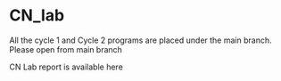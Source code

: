 # CN_lab


All the cycle 1 and Cycle 2 programs are placed under the main branch. Please open from main branch


CN Lab report is available here
